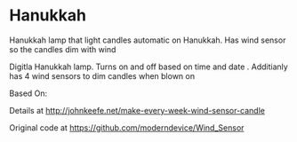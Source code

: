 # Hanukkah
Hanukkah lamp that light candles automatic on Hanukkah. Has wind sensor so the candles dim with wind

Digitla Hanukkah lamp. Turns on and off based on time and date .
Additianly has 4 wind sensors to dim  candles when blown on

Based On:

  Details at http://johnkeefe.net/make-every-week-wind-sensor-candle

  Original code at https://github.com/moderndevice/Wind_Sensor

